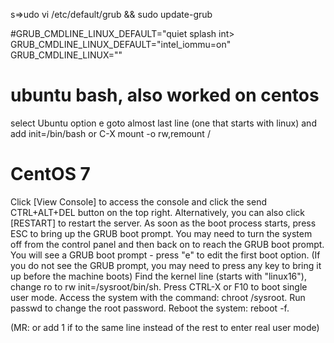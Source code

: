 s=>udo vi /etc/default/grub && sudo update-grub

#GRUB_CMDLINE_LINUX_DEFAULT="quiet splash int>
GRUB_CMDLINE_LINUX_DEFAULT="intel_iommu=on"
GRUB_CMDLINE_LINUX=""


# ubuntu bash, also worked on centos
select Ubuntu option
e
goto almost last line (one that starts with linux) and add init=/bin/bash
<F10> or C-X
mount -o rw,remount /


# CentOS 7
Click [View Console] to access the console and click the send CTRL+ALT+DEL button on the top right. Alternatively, you can also click [RESTART] to restart the server.
As soon as the boot process starts, press ESC to bring up the GRUB boot prompt. You may need to turn the system off from the control panel and then back on to reach the GRUB boot prompt.
You will see a GRUB boot prompt - press "e" to edit the first boot option. (If you do not see the GRUB prompt, you may need to press any key to bring it up before the machine boots)
Find the kernel line (starts with "linux16"), change ro to rw init=/sysroot/bin/sh.
Press CTRL-X or F10 to boot single user mode.
Access the system with the command: chroot /sysroot.
Run passwd to change the root password.
Reboot the system: reboot -f.

(MR: or add 1 if to the same line instead of the rest to enter real user mode)
